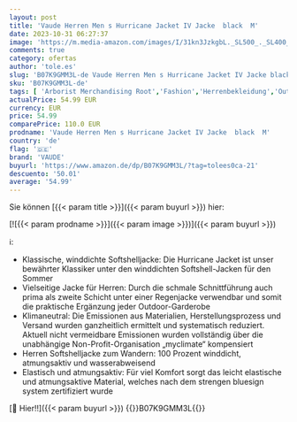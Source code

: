```yaml
---
layout: post
title: 'Vaude Herren Men s Hurricane Jacket IV Jacke  black  M'
date: 2023-10-31 06:27:37
image: 'https://m.media-amazon.com/images/I/31kn3JzkgbL._SL500_._SL400_.jpg'
comments: true
category: ofertas
author: 'tole.es'
slug: 'B07K9GMM3L-de Vaude Herren Men s Hurricane Jacket IV Jacke black M'
sku: 'B07K9GMM3L-de'
tags: [ 'Arborist Merchandising Root','Fashion','Herrenbekleidung','Outdoor Bekleidung für Herren','Outdoor Jacken für Herren','Outdoor Softshelljacken für Herren','Outdoor-Bekleidung','Self Service','Special Features Stores','Sport & Freizeit','Sportartspezifische Bekleidung','Sports-Promotions','Wandern-Shop','ef3a019d-6628-41d5-b303-291126686917_0','ef3a019d-6628-41d5-b303-291126686917_1','ef3a019d-6628-41d5-b303-291126686917_5901','ef3a019d-6628-41d5-b303-291126686917_7401','vaude','🇩🇪', ]
actualPrice: 54.99 EUR
currency: EUR
price: 54.99
comparePrice: 110.0 EUR
prodname: 'Vaude Herren Men s Hurricane Jacket IV Jacke  black  M'
country: 'de'
flag: '🇩🇪'
brand: 'VAUDE'
buyurl: 'https://www.amazon.de/dp/B07K9GMM3L/?tag=tolees0ca-21'
descuento: '50.01'
average: '54.99'
---
```


Sie können [{{< param title >}}]({{< param buyurl >}}) hier:

[![{{< param prodname >}}]({{< param image >}})]({{< param buyurl >}})

ℹ️:

- Klassische, winddichte Softshelljacke: Die Hurricane Jacket ist unser bewährter Klassiker unter den winddichten Softshell-Jacken für den Sommer
- Vielseitige Jacke für Herren: Durch die schmale Schnittführung auch prima als zweite Schicht unter einer Regenjacke verwendbar und somit die praktische Ergänzung jeder Outdoor-Garderobe
- Klimaneutral: Die Emissionen aus Materialien, Herstellungsprozess und Versand wurden ganzheitlich ermittelt und systematisch reduziert. Aktuell nicht vermeidbare Emissionen wurden vollständig über die unabhängige Non-Profit-Organisation „myclimate“ kompensiert
- Herren Softshelljacke zum Wandern: 100 Prozent winddicht, atmungsaktiv und wasserabweisend
- Elastisch und atmungsaktiv: Für viel Komfort sorgt das leicht elastische und atmungsaktive Material, welches nach dem strengen bluesign system zertifiziert wurde

[🛒 Hier!!]({{< param buyurl >}})
{{<world>}}B07K9GMM3L{{</world>}}
